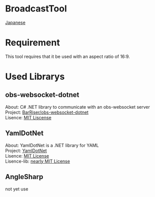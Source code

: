 # BroadcastTool
[Japanese](./README-JP.md)

# Requirement
This tool requires that it be used with an aspect ratio of 16:9.  

# Used Librarys
## obs-websocket-dotnet
About: C# .NET library to communicate with an obs-websocket server  
Project: [BarRiser/obs-websocket-dotnet](https://github.com/BarRaider/obs-websocket-dotnet)  
Lisence: [MIT Liscense](https://github.com/BarRaider/obs-websocket-dotnet/blob/master/LICENSE)  

## YamlDotNet
About: YamlDotNet is a .NET library for YAML  
Project: [YamlDotNet](https://github.com/aaubry/YamlDotNet)  
Lisence: [MIT License](https://github.com/aaubry/YamlDotNet/blob/master/LICENSE.txt)  
Lisence-lib: [nearly MIT License](https://github.com/aaubry/YamlDotNet/blob/master/LICENSE-libyaml)  

## AngleSharp
not yet use